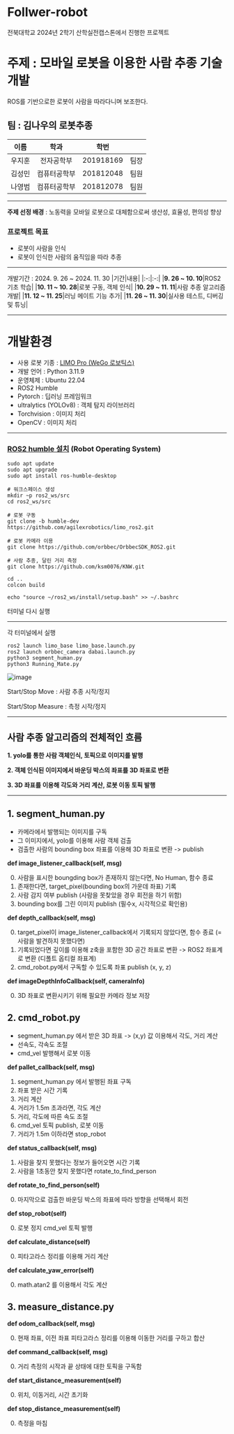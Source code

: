 # Follwer-robot
전북대학교 2024년 2학기 산학실전캡스톤에서 진행한 프로젝트

# 주제 : 모바일 로봇을 이용한 사람 추종 기술 개발
ROS를 기반으로한 로봇이 사람을 따라다니며 보조한다.

## 팀 : 김나우의 로봇추종
|이름|학과|학번||
|:-:|:-:|:-:|:-:|
|우지훈|전자공학부|201918169|팀장|
|김성민|컴퓨터공학부|201812048|팀원|
|나영범|컴퓨터공학부|201812078|팀원|

---

**주제 선정 배경** : 노동력을 모바일 로봇으로 대체함으로써 생산성, 효율성, 편의성 향상

### 프로젝트 목표
* 로봇이 사람을 인식
* 로봇이 인식한 사람의 움직임을 따라 추종
---

개발기간 : 2024. 9. 26 ~ 2024. 11. 30
|기간|내용|
|:-:|:-:|
|**9. 26 ~ 10. 10**|ROS2 기초 학습|
|**10. 11 ~ 10. 28**|로봇 구동, 객체 인식|
|**10. 29 ~ 11. 11**|사람 추종 알고리즘 개발|
|**11. 12 ~ 11. 25**|러닝 메이트 기능 추가|
|**11. 26 ~ 11. 30**|실사용 테스트, 디버깅 및 튜닝|

---
# 개발환경
* 사용 로봇 기종 : [LIMO Pro (WeGo 로보틱스)](https://wego-robotics.com/wego/wego01.php)
* 개발 언어 : Python 3.11.9
* 운영체제 : Ubuntu 22.04
* ROS2 Humble
* Pytorch : 딥러닝 프레임워크
* ultralytics (YOLOv8) : 객체 탐지 라이브러리
* Torchvision : 이미지 처리
* OpenCV : 이미지 처리
---
### [ROS2 humble 설치](https://docs.ros.org/en/humble/Installation/Ubuntu-Install-Debs.html#) (Robot Operating System)
```
sudo apt update
sudo apt upgrade
sudo apt install ros-humble-desktop
```
```
# 워크스페이스 생성
mkdir ~p ros2_ws/src
cd ros2_ws/src

# 로봇 구동
git clone -b humble-dev https://github.com/agilexrobotics/limo_ros2.git

# 로봇 카메라 이용
git clone https://github.com/orbbec/OrbbecSDK_ROS2.git

# 사람 추종, 달린 거리 측정
git clone https://github.com/ksm0076/KNW.git

cd ..
colcon build
```
```
echo "source ~/ros2_ws/install/setup.bash" >> ~/.bashrc
```
터미널 다시 실행

---
각 터미널에서 실행
```
ros2 launch limo_base limo_base.launch.py
ros2 launch orbbec_camera dabai.launch.py
python3 segment_human.py
python3 Running_Mate.py
```
![image](https://github.com/user-attachments/assets/c58e4a99-b743-441d-9fd5-05c94c928e89)

Start/Stop Move : 사람 추종 시작/정지

Start/Stop Measure : 측정 시작/정지

---
## 사람 추종 알고리즘의 전체적인 흐름

**1. yolo를 통한 사람 객체인식, 토픽으로 이미지를 발행**

**2. 객체 인식된 이미지에서 바운딩 박스의 좌표를 3D 좌표로 변환**

**3. 3D 좌표를 이용해 각도와 거리 계산, 로봇 이동 토픽 발행**

---

## 1. segment_human.py
- 카메라에서 발행되는 이미지를 구독
- 그 이미지에서, yolo를 이용해 사람 객체 검출
- 검출한 사람의 bounding box 좌표를 이용해 3D 좌표로 변환 -> publish
  
**def image_listener_callback(self, msg)**

0. 사람을 표시한 boungding box가 존재하지 않는다면, No Human, 함수 종료
1. 존재한다면, target_pixel(bounding box의 가운데 좌표) 기록
2. 사람 감지 여부 publish (사람을 못찾았을 경우 회전을 하기 위함)
3. bounding box를 그린 이미지 publish (필수x, 시각적으로 확인용)

**def depth_callback(self, msg)**

0. target_pixel이 image_listener_callback에서 기록되지 않았다면, 함수 종료 (= 사람을 발견하지 못했다면)
1. 기록되었다면 깊이를 이용해 z축을 포함한 3D 공간 좌표로 변환 -> ROS2 좌표계로 변환 (디폴트 옵티컬 좌표계)
2. cmd_robot.py에서 구독할 수 있도록 좌표 publish (x, y, z)

**def imageDepthInfoCallback(self, cameraInfo)**

0. 3D 좌표로 변환시키기 위해 필요한 카메라 정보 저장

## 2. cmd_robot.py
- segment_human.py 에서 받은 3D 좌표 -> (x,y) 값 이용해서 각도, 거리 계산  
- 선속도, 각속도 조절
- cmd_vel 발행해서 로봇 이동

**def pallet_callback(self, msg)**
1. segment_human.py 에서 발행된 좌표 구독
2. 좌표 받은 시간 기록
3. 거리 계산
4. 거리가 1.5m 초과라면, 각도 계산
5. 거리, 각도에 따른 속도 조절
6. cmd_vel 토픽 publish, 로봇 이동
7. 거리가 1.5m 이하라면 stop_robot

**def status_callback(self, msg)**

1. 사람을 찾지 못했다는 정보가 들어오면 시간 기록
2. 사람을 1초동안 찾지 못했다면 rotate_to_find_person

**def rotate_to_find_person(self)**

0. 마지막으로 검출한 바운딩 박스의 좌표에 따라 방향을 선택해서 회전

**def stop_robot(self)**

0. 로봇 정지 cmd_vel 토픽 발행

**def calculate_distance(self)**

0. 피타고라스 정리를 이용해 거리 계산

**def calculate_yaw_error(self)**

0. math.atan2 를 이용해서 각도 계산

## 3. measure_distance.py
**def odom_callback(self, msg)**

0. 현재 좌표, 이전 좌표 피타고라스 정리를 이용해 이동한 거리를 구하고 합산
   
**def command_callback(self, msg)**

0. 거리 측정의 시작과 끝 상태에 대한 토픽을 구독함

**def start_distance_measurement(self)**

0. 위치, 이동거리, 시간 초기화
   
**def stop_distance_measurement(self)**

0. 측정을 마침
